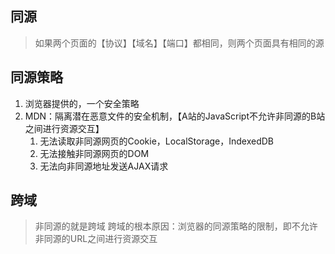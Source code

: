 ## 同源
> 如果两个页面的【协议】【域名】【端口】都相同，则两个页面具有相同的源

## 同源策略
1. 浏览器提供的，一个安全策略
2. MDN：隔离潜在恶意文件的安全机制，【A站的JavaScript不允许非同源的B站之间进行资源交互】
   1. 无法读取非同源网页的Cookie，LocalStorage，IndexedDB
   2. 无法接触非同源网页的DOM
   3. 无法向非同源地址发送AJAX请求

## 跨域
> 非同源的就是跨域
> 跨域的根本原因：浏览器的同源策略的限制，即不允许非同源的URL之间进行资源交互